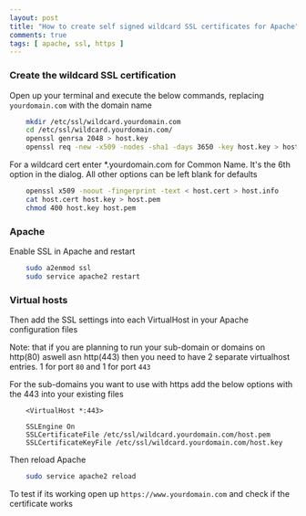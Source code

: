 ```yaml
---
layout: post
title: "How to create self signed wildcard SSL certificates for Apache"
comments: true
tags: [ apache, ssl, https ]
---
```

### Create the wildcard SSL certification

Open up your terminal and execute the below commands, replacing `yourdomain.com` with the domain name

``` bash
    mkdir /etc/ssl/wildcard.yourdomain.com
    cd /etc/ssl/wildcard.yourdomain.com/
    openssl genrsa 2048 > host.key
    openssl req -new -x509 -nodes -sha1 -days 3650 -key host.key > host.cert
```

For a wildcard cert enter *.yourdomain.com for Common Name. It's the 6th option in the dialog.
All other options can be left blank for defaults

``` bash
    openssl x509 -noout -fingerprint -text < host.cert > host.info
    cat host.cert host.key > host.pem
    chmod 400 host.key host.pem
```

### Apache 

Enable SSL in Apache and restart

``` bash
    sudo a2enmod ssl
    sudo service apache2 restart
```

### Virtual hosts

Then add the SSL settings into each VirtualHost in your Apache configuration files

Note: that if you are planning to run your sub-domain or domains on http(80) aswell asn http(443) then you need to have 2 separate virtualhost entries. 1 for port `80` and 1 for port `443`

For the sub-domains you want to use with https add the below options with the 443 into your existing files

``` 
    <VirtualHost *:443>   

    SSLEngine On                                                                                                                                                                              
    SSLCertificateFile /etc/ssl/wildcard.yourdomain.com/host.pem                                                                                                                                     
    SSLCertificateKeyFile /etc/ssl/wildcard.yourdomain.com/host.key     
```

Then reload Apache 

``` bash
    sudo service apache2 reload
```

To test if its working open up `https://www.yourdomain.com` and check if the certificate works

